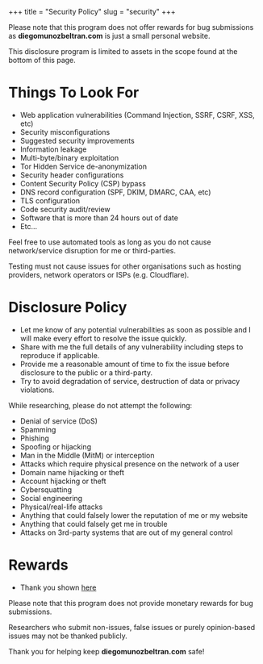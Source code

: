 +++
title = "Security Policy"
slug = "security"
+++

Please note that this program does not offer rewards for bug submissions as **diegomunozbeltran.com** is just a small personal website.

This disclosure program is limited to assets in the scope found at the bottom of this page.

# Things To Look For

* Web application vulnerabilities (Command Injection, SSRF, CSRF, XSS, etc)
* Security misconfigurations
* Suggested security improvements
* Information leakage
* Multi-byte/binary exploitation
* Tor Hidden Service de-anonymization
* Security header configurations
* Content Security Policy (CSP) bypass
* DNS record configuration (SPF, DKIM, DMARC, CAA, etc)
* TLS configuration
* Code security audit/review
* Software that is more than 24 hours out of date
* Etc...

Feel free to use automated tools as long as you do not cause network/service disruption for me or third-parties.

Testing must not cause issues for other organisations such as hosting providers, network operators or ISPs (e.g. Cloudflare).

# Disclosure Policy

* Let me know of any potential vulnerabilities as soon as possible and I will make every effort to resolve the issue quickly.
* Share with me the full details of any vulnerability including steps to reproduce if applicable.
* Provide me a reasonable amount of time to fix the issue before disclosure to the public or a third-party.
* Try to avoid degradation of service, destruction of data or privacy violations.

While researching, please do not attempt the following:

* Denial of service (DoS)
* Spamming
* Phishing
* Spoofing or hijacking
* Man in the Middle (MitM) or interception
* Attacks which require physical presence on the network of a user
* Domain name hijacking or theft
* Account hijacking or theft
* Cybersquatting
* Social engineering
* Physical/real-life attacks
* Anything that could falsely lower the reputation of me or my website
* Anything that could falsely get me in trouble
* Attacks on 3rd-party systems that are out of my general control

# Rewards

* Thank you shown [here](https://www.diegomunozbeltran.com/en/thanks)

Please note that this program does not provide monetary rewards for bug submissions.

Researchers who submit non-issues, false issues or purely opinion-based issues may not be thanked publicly.

Thank you for helping keep **diegomunozbeltran.com** safe!

